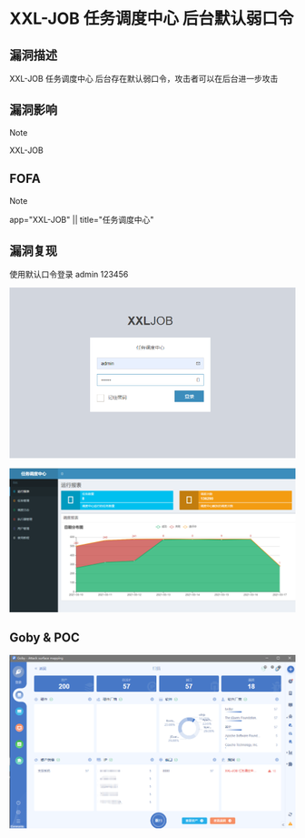 # XXL-JOB 任务调度中心 后台默认弱口令

## 漏洞描述

XXL-JOB 任务调度中心 后台存在默认弱口令，攻击者可以在后台进一步攻击

## 漏洞影响

> [!NOTE]
>
> XXL-JOB

## FOFA

> [!NOTE]
>
> app="XXL-JOB" || title="任务调度中心"

## 漏洞复现

使用默认口令登录 admin 123456

![](image/xxl-1.png)

![](image/xxl-2.png)

## Goby & POC

![](image/xxl-3.png)
